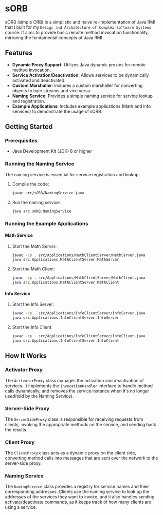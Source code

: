 # sORB

sORB (simple ORB) is a simplistic and naive re-implementation of Java RMI that I built for my `Design and Architecture of Complex Software Systems` course. It aims to provide basic remote method invocation functionality, mirroring the fundamental concepts of Java RMI.

## Features

- **Dynamic Proxy Support**: Utilizes Java dynamic proxies for remote method invocation.
- **Service Activation/Deactivation**: Allows services to be dynamically activated and deactivated.
- **Custom Marshaller**: Includes a custom marshaller for converting objects to byte streams and vice versa.
- **Naming Service**: Provides a simple naming service for service lookup and registration.
- **Example Applications**: Includes example applications (Math and Info services) to demonstrate the usage of sORB.

## Getting Started

### Prerequisites

- Java Development Kit (JDK) 8 or higher

### Running the Naming Service

The naming service is essential for service registration and lookup.

1. Compile the code:

   ```sh
   javac src/sORB/NamingService.java
   ```

2. Run the naming service:

   ```sh
   java src.sORB.NamingService
   ```

### Running the Example Applications

#### Math Service

1. Start the Math Server:

   ```sh
   javac -cp . src/Applications/MathClientServer/MathServer.java
   java src.Applications.MathClientServer.MathServer
   ```

2. Start the Math Client:

   ```sh
   javac -cp . src/Applications/MathClientServer/MathClient.java
   java src.Applications.MathClientServer.MathClient
   ```

#### Info Service

1. Start the Info Server:

   ```sh
   javac -cp . src/Applications/InfoClientServer/InfoServer.java
   java src.Applications.InfoClientServer.InfoServer
   ```

2. Start the Info Client:

   ```sh
   javac -cp . src/Applications/InfoClientServer/InfoClient.java
   java src.Applications.InfoClientServer.InfoClient
   ```

## How It Works

### Activator Proxy

The `ActivatorProxy` class manages the activation and deactivation of services. It implements the `InvocationHandler` interface to handle method calls dynamically, and removes the service instance when it's no longer used(told by the Naming Service).

### Server-Side Proxy

The `ServerSideProxy` class is responsible for receiving requests from clients, invoking the appropriate methods on the service, and sending back the results.

### Client Proxy

The `ClientProxy` class acts as a dynamic proxy on the client side, converting method calls into messages that are sent over the network to the server-side proxy.

### Naming Service

The `NamingService` class provides a registry for service names and their corresponding addresses. Clients use the naming service to look up the addresses of the services they want to invoke, and it also handles sending activate/deactivate commands, as it keeps track of how many clients are using a service.
